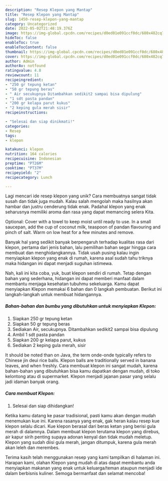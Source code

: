 ```yaml
---
description: "Resep Klepon yang Mantap"
title: "Resep Klepon yang Mantap"
slug: 1450-resep-klepon-yang-mantap
category: Uncategorized
date: 2022-05-02T21:48:19.376Z
image: https://img-global.cpcdn.com/recipes/d0ed01e091ccf0dc/680x482cq70/klepon-foto-resep-utama.jpg
hideToc: false
enableToc: true
enableTocContent: false
thumbnail: https://img-global.cpcdn.com/recipes/d0ed01e091ccf0dc/680x482cq70/klepon-foto-resep-utama.jpg
cover: https://img-global.cpcdn.com/recipes/d0ed01e091ccf0dc/680x482cq70/klepon-foto-resep-utama.jpg
author: Admin
authorAv: notfound
ratingvalue: 4.8
reviewcount: 11
recipeingredient:
- "250 gr tepung ketan"
- "50 gr tepung beras"
- " Air secukupnya Ditambahkan sedikit2 sampai bisa dipulung"
- "1 sdt pasta pandan"
- "200 gr kelapa parut kukus"
- "2 keping gula merah sisir"
recipeinstructions:

- "Selesai dan siap dinikmati!"
categories:
- Resep
tags:
- klepon

katakunci: klepon 
nutrition: 164 calories
recipecuisine: Indonesian
preptime: "PT26M"
cooktime: "PT37M"
recipeyield: "2"
recipecategory: Lunch

---
```





Lagi mencari ide resep klepon yang unik? Cara membuatnya sangat tidak susah dan tidak juga mudah. Kalau salah mengolah maka hasilnya akan hambar dan justru cenderung tidak enak. Padahal klepon yang enak seharusnya memiliki aroma dan rasa yang dapat memancing selera Kita.





Optional: Cover with a towel to keep moist until ready to use. In a small saucepan, add the cup of coconut milk, teaspoon of pandan flavouring and pinch of salt. Warm on low heat for a few minutes and remove.

Banyak hal yang sedikit banyak berpengaruh terhadap kualitas rasa dari klepon, pertama dari jenis bahan, lalu pemilihan bahan segar hingga cara membuat dan menghidangkannya. Tidak usah pusing kalau ingin menyiapkan klepon yang enak di rumah, karena asal sudah tahu triknya maka hidangan ini dapat menjadi suguhan istimewa.






Nah, kali ini kita coba, yuk, buat klepon sendiri di rumah. Tetap dengan bahan yang sederhana, hidangan ini dapat memberi manfaat dalam membantu menjaga kesehatan tubuhmu sekeluarga. Kamu dapat menyiapkan Klepon memakai 6 bahan dan 0 langkah pembuatan. Berikut ini langkah-langkah untuk membuat hidangannya.

<!--inarticleads1-->

##### Bahan-bahan dan bumbu yang dibutuhkan untuk menyiapkan Klepon:

1. Siapkan 250 gr tepung ketan
1. Siapkan 50 gr tepung beras
1. Sediakan  Air, secukupnya. Ditambahkan sedikit2 sampai bisa dipulung
1. Ambil 1 sdt pasta pandan
1. Siapkan 200 gr kelapa parut, kukus
1. Sediakan 2 keping gula merah, sisir


It should be noted than on Java, the term onde-onde typically refers to Chinese jin deui rice balls. Klepon balls are traditionally served in banana leaves, and when freshly. Cara membuat klepon ini sangat mudah, karena bahan-bahan yang dibutuhkan bisa kamu dapatkan dengan mudah, di toko kelontong atau di supermarket. Klepon menjadi jajanan pasar yang selalu jadi idaman banyak orang. 

<!--inarticleads2-->

##### Cara membuat Klepon:


1. Selesai dan siap dihidangkan!

Ketika kamu datang ke pasar tradisional, pasti kamu akan dengan mudah menemukan kue ini. Karena rasanya yang enak, gak heran kalau resep kue klepon selalu dicari. Kue klepon berasal dari beras ketan yang berisi gula merah di dalamnya. Dalam membuat klepon terutama klepon yang direbus, air kapur sirih penting supaya adonan kenyal dan tidak mudah meletup. Klepon yang sudah diisi gula merah, jangan ditumpuk, karena gula merah akan leleh dan merembes. 

Terima kasih telah menggunakan resep yang kami tampilkan di halaman ini. Harapan kami, olahan Klepon yang mudah di atas dapat membantu anda menyiapkan makanan yang enak untuk keluarga/teman ataupun menjadi ide dalam berbisnis kuliner. Semoga bermanfaat dan selamat mencoba!
